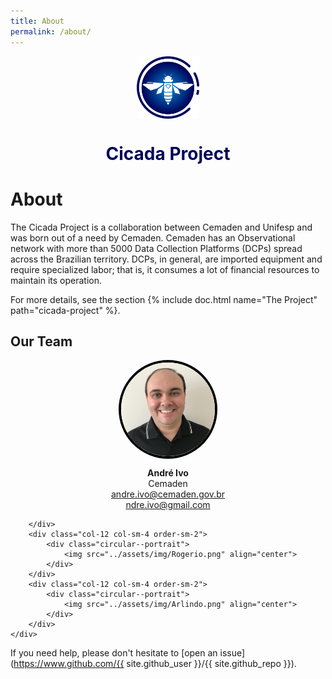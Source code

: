 ```yaml
---
title: About
permalink: /about/
---
```


<p align="center">
	<img src="../assets/img/logo/CemadenLogColor.png" align="center" height="100" width="100">
</p>

<h1 align="center" style="color:#00055B;">Cicada Project</h1>

# About

The Cicada Project is a collaboration between Cemaden and Unifesp and was born out of a need by Cemaden. Cemaden has an Observational network with more than 5000 Data Collection Platforms (DCPs) spread across the Brazilian territory. DCPs, in general, are imported equipment and require specialized labor; that is, it consumes a lot of financial resources to maintain its operation.

For more details, see the section {% include doc.html name="The Project" path="cicada-project" %}.


## Our Team

<style>

.circular--portrait {
  position: relative;
  width: 150px;
  height: 150px;
  overflow: hidden;
  border-radius: 50%;
  border:4px solid #000;
  margin: auto;
}

.circular--portrait img {
  width: 100%;
  height: auto;
}

</style>

<div class="container-fluid">
	<div class="row">
		<div class="col-12 col-sm-4 order-sm-2">
			<div class="circular--portrait">
				<img src="../assets/img/Andre.png" align="center">
			</div>
			<p align="center">
				<b>André Ivo</b><br>
				Cemaden<br>
				<a href = "mailto:andre.ivo@cemaden.gov.br?subject = Cigarra = Message">andre.ivo@cemaden.gov.br</a><br>
				<a href = "mailto:ndre.ivo@gmail.com?subject = Cigarra = Message">ndre.ivo@gmail.com</a><br>
			</p>

		</div>
		<div class="col-12 col-sm-4 order-sm-2">
			<div class="circular--portrait">
				<img src="../assets/img/Rogerio.png" align="center">
			</div>
		</div>
		<div class="col-12 col-sm-4 order-sm-2">
			<div class="circular--portrait">
				<img src="../assets/img/Arlindo.png" align="center">
			</div>
		</div>
	</div>
</div>






If you need help, please don't hesitate to [open an issue](https://www.github.com/{{ site.github_user }}/{{ site.github_repo }}).

